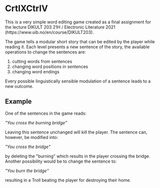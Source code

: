 <h1>CrtlXCtrlV</h1>
<p>This is a very simple word editing game created as a final assignment for the lecture DIKULT 203 21H / Electronic Literature 2021 (https://www.uib.no/en/course/DIKULT203).</p>
<p>The game tells a modular short story that can be edited by the player while reading it. Each level presents a new sentence of the story, the available operations to change the sentences are:</p>
<ol>
<li>cutting words from sentences</li>
<li>changing word positions in sentences</li>
<li>changing word endings</li>
</ol>

<p>Every possible linguistically sensible modulation of a sentence leads to a new outcome.</p>

<h2>Example</h2>
<p>One of the sentences in the game reads:</p> 
</p><em>"You cross the burning bridge"</em></p> 
<p>Leaving this sentence unchanged will kill the player. The sentence can, however, be modified into:</p> 
<p><em>"You cross the bridge"</em></p> 
<p>by deleting the "burning" which results in the player crossing the bridge. Another possibility would be to change the sentence to:</p>
<p><em>"You burn the bridge"</em></p> 
<p>resulting in a Troll beating the player
for destroying their home.</p> 
